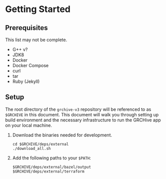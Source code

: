 # Getting Started

## Prerequisites

This list may not be complete.

- G++ v?
- JDK8
- Docker
- Docker Compose
- curl
- tar
- Ruby (Jekyll)

## Setup

The root directory of the `grchive-v3` repository will be referenced to as `$GRCHIVE` in this document.
This document will walk you through setting up build environment and the necessary infrastructure to run the GRCHive app on your local machine.

1. Download the binaries needed for development.

    ```
    cd $GRCHIVE/deps/external
    ./download_all.sh
    ```
1. Add the following paths to your `$PATH`:

    ```
    $GRCHIVE/deps/external/bazel/output
    $GRCHIVE/deps/external/terraform
    ```
